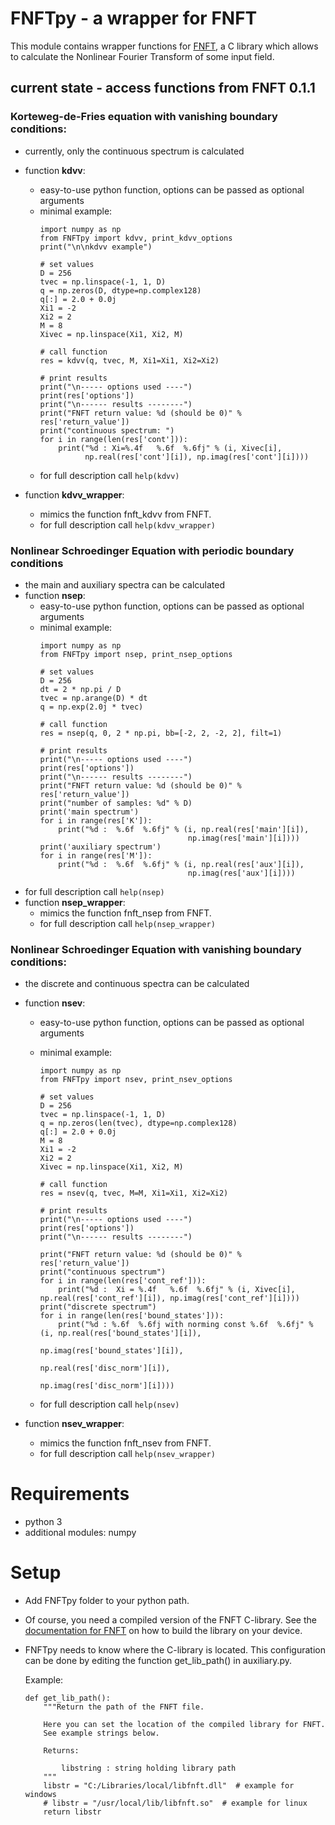 # FNFTpy - a wrapper for FNFT

This module contains wrapper functions for [FNFT](https://github.com/FastNFT), a C library which allows to calculate
the Nonlinear Fourier Transform of some input field.

## current state - access functions from FNFT 0.1.1


### Korteweg-de-Fries equation with vanishing boundary conditions:
  * currently, only the continuous spectrum is calculated
  * function **kdvv**: 
    * easy-to-use python function, options can be passed as optional arguments 
    * minimal example:
        ```
        import numpy as np
        from FNFTpy import kdvv, print_kdvv_options
        print("\n\nkdvv example")
    
        # set values
        D = 256
        tvec = np.linspace(-1, 1, D)
        q = np.zeros(D, dtype=np.complex128)
        q[:] = 2.0 + 0.0j
        Xi1 = -2
        Xi2 = 2
        M = 8
        Xivec = np.linspace(Xi1, Xi2, M)
    
        # call function
        res = kdvv(q, tvec, M, Xi1=Xi1, Xi2=Xi2)
    
        # print results
        print("\n----- options used ----")
        print(res['options'])
        print("\n------ results --------")
        print("FNFT return value: %d (should be 0)" % res['return_value'])
        print("continuous spectrum: ")
        for i in range(len(res['cont'])):
            print("%d : Xi=%.4f   %.6f  %.6fj" % (i, Xivec[i],
                  np.real(res['cont'][i]), np.imag(res['cont'][i])))
        ```
    * for full description call ```help(kdvv)```
      
      
  * function **kdvv_wrapper**:
    * mimics the function fnft_kdvv from FNFT.
    * for full description call ```help(kdvv_wrapper)```
      
        
  
### Nonlinear Schroedinger Equation with periodic boundary conditions
  * the main and auxiliary spectra can be calculated
  * function **nsep**: 
    * easy-to-use python function, options can be passed as optional arguments 
    * minimal example:
      ```
      import numpy as np
      from FNFTpy import nsep, print_nsep_options
      
      # set values
      D = 256
      dt = 2 * np.pi / D
      tvec = np.arange(D) * dt
      q = np.exp(2.0j * tvec)
 
      # call function
      res = nsep(q, 0, 2 * np.pi, bb=[-2, 2, -2, 2], filt=1)

      # print results
      print("\n----- options used ----")
      print(res['options'])
      print("\n------ results --------")
      print("FNFT return value: %d (should be 0)" % res['return_value'])
      print("number of samples: %d" % D)
      print('main spectrum')
      for i in range(res['K']):
          print("%d :  %.6f  %.6fj" % (i, np.real(res['main'][i]),
                                       np.imag(res['main'][i])))
      print('auxiliary spectrum')
      for i in range(res['M']):
          print("%d :  %.6f  %.6fj" % (i, np.real(res['aux'][i]), 
                                       np.imag(res['aux'][i])))
       ```
   * for full description call ```help(nsep)```
  * function **nsep_wrapper**:
    * mimics the function fnft_nsep from FNFT.
    * for full description call ```help(nsep_wrapper)```
     
  
### Nonlinear Schroedinger Equation with vanishing boundary conditions:
  * the discrete and continuous spectra can be calculated
  * function **nsev**:
    * easy-to-use python function, options can be passed as optional arguments 
    
    * minimal example:
        ```
        import numpy as np
        from FNFTpy import nsev, print_nsev_options
    
        # set values
        D = 256
        tvec = np.linspace(-1, 1, D)
        q = np.zeros(len(tvec), dtype=np.complex128)
        q[:] = 2.0 + 0.0j
        M = 8
        Xi1 = -2
        Xi2 = 2
        Xivec = np.linspace(Xi1, Xi2, M)
    
        # call function
        res = nsev(q, tvec, M=M, Xi1=Xi1, Xi2=Xi2)
    
        # print results
        print("\n----- options used ----")
        print(res['options'])
        print("\n------ results --------")
    
        print("FNFT return value: %d (should be 0)" % res['return_value'])
        print("continuous spectrum")
        for i in range(len(res['cont_ref'])):
            print("%d :  Xi = %.4f   %.6f  %.6fj" % (i, Xivec[i], np.real(res['cont_ref'][i]), np.imag(res['cont_ref'][i])))
        print("discrete spectrum")
        for i in range(len(res['bound_states'])):
            print("%d : %.6f  %.6fj with norming const %.6f  %.6fj" % (i, np.real(res['bound_states'][i]),
                                                                     np.imag(res['bound_states'][i]),
                                                                     np.real(res['disc_norm'][i]),
                                                                     np.imag(res['disc_norm'][i])))
        ```
    * for full description call ```help(nsev)```
        
  * function **nsev_wrapper**:
    * mimics the function fnft_nsev from FNFT.
    * for full description call ```help(nsev_wrapper)```
     
  
  
# Requirements
 * python 3
 * additional modules: numpy 
 
# Setup

 * Add FNFTpy folder to your python path.
 * Of course, you need a compiled version of the FNFT C-library. See the
  [documentation for FNFT](https://github.com/FastNFT/FNFT) on how to build 
   the library on your device. 
 * FNFTpy needs to know where the C-library is located. 
   This configuration can be done by editing the function get_lib_path()
   in auxiliary.py. 
   
   Example:
    ```   
    def get_lib_path():
        """Return the path of the FNFT file.
    
        Here you can set the location of the compiled library for FNFT.
        See example strings below.
    
        Returns:
    
            libstring : string holding library path
        """
        libstr = "C:/Libraries/local/libfnft.dll"  # example for windows
        # libstr = "/usr/local/lib/libfnft.so"  # example for linux
        return libstr
    ```